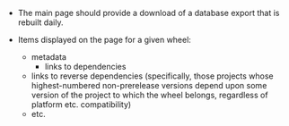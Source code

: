 - The main page should provide a download of a database export that is rebuilt
  daily.

- Items displayed on the page for a given wheel:
    - metadata
        - links to dependencies
    - links to reverse dependencies (specifically, those projects whose
      highest-numbered non-prerelease versions depend upon some version of the
      project to which the wheel belongs, regardless of platform etc.
      compatibility)
    - etc.
